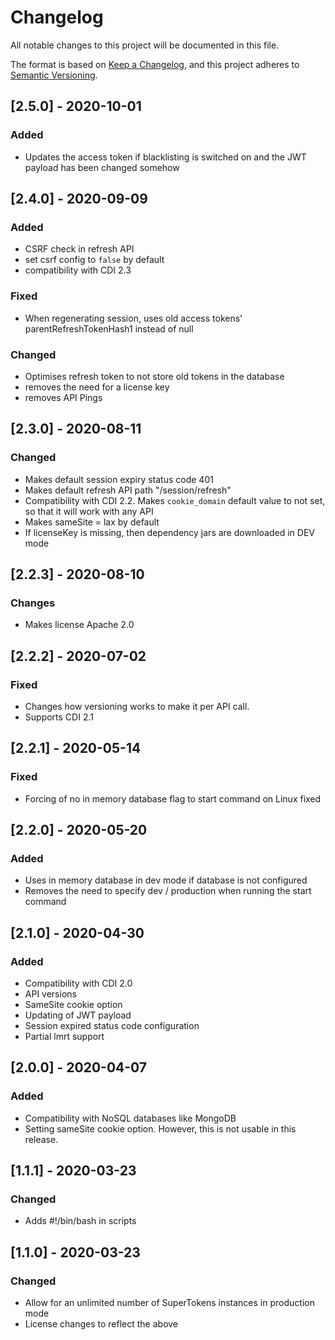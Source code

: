 # Changelog
All notable changes to this project will be documented in this file.

The format is based on [Keep a Changelog](https://keepachangelog.com/en/1.0.0/),
and this project adheres to [Semantic Versioning](https://semver.org/spec/v2.0.0.html).

## [2.5.0] - 2020-10-01
### Added
- Updates the access token if blacklisting is switched on and the JWT payload has been changed somehow


## [2.4.0] - 2020-09-09
### Added
- CSRF check in refresh API
- set csrf config to `false` by default
- compatibility with CDI 2.3

### Fixed
- When regenerating session, uses old access tokens' parentRefreshTokenHash1 instead of null 

### Changed
- Optimises refresh token to not store old tokens in the database
- removes the need for a license key
- removes API Pings

## [2.3.0] - 2020-08-11
### Changed
- Makes default session expiry status code 401
- Makes default refresh API path "/session/refresh"
- Compatibility with CDI 2.2. Makes `cookie_domain` default value to not set, so that it will work with any API
- Makes sameSite = lax by default
- If licenseKey is missing, then dependency jars are downloaded in DEV mode

## [2.2.3] - 2020-08-10
### Changes
- Makes license Apache 2.0

## [2.2.2] - 2020-07-02
### Fixed
- Changes how versioning works to make it per API call.
- Supports CDI 2.1

## [2.2.1] - 2020-05-14
### Fixed
- Forcing of no in memory database flag to start command on Linux fixed

## [2.2.0] - 2020-05-20
### Added
- Uses in memory database in dev mode if database is not configured
- Removes the need to specify dev / production when running the start command


## [2.1.0] - 2020-04-30
### Added
- Compatibility with CDI 2.0
- API versions
- SameSite cookie option
- Updating of JWT payload
- Session expired status code configuration
- Partial lmrt support

## [2.0.0] - 2020-04-07
### Added
- Compatibility with NoSQL databases like MongoDB
- Setting sameSite cookie option. However, this is not usable in this release.

## [1.1.1] - 2020-03-23
### Changed
- Adds #!/bin/bash in scripts

## [1.1.0] - 2020-03-23
### Changed
- Allow for an unlimited number of SuperTokens instances in production mode
- License changes to reflect the above